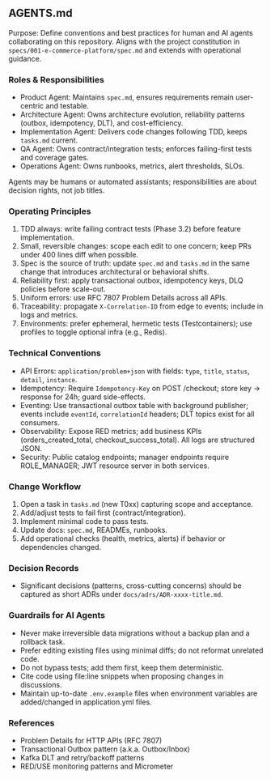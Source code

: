 ## AGENTS.md

Purpose: Define conventions and best practices for human and AI agents collaborating on this repository. Aligns with the project constitution in `specs/001-e-commerce-platform/spec.md` and extends with operational guidance.

### Roles & Responsibilities

- Product Agent: Maintains `spec.md`, ensures requirements remain user-centric and testable.
- Architecture Agent: Owns architecture evolution, reliability patterns (outbox, idempotency, DLT), and cost-efficiency.
- Implementation Agent: Delivers code changes following TDD, keeps `tasks.md` current.
- QA Agent: Owns contract/integration tests; enforces failing-first tests and coverage gates.
- Operations Agent: Owns runbooks, metrics, alert thresholds, SLOs.

Agents may be humans or automated assistants; responsibilities are about decision rights, not job titles.

### Operating Principles

1. TDD always: write failing contract tests (Phase 3.2) before feature implementation.
2. Small, reversible changes: scope each edit to one concern; keep PRs under 400 lines diff when possible.
3. Spec is the source of truth: update `spec.md` and `tasks.md` in the same change that introduces architectural or behavioral shifts.
4. Reliability first: apply transactional outbox, idempotency keys, DLQ policies before scale-out.
5. Uniform errors: use RFC 7807 Problem Details across all APIs.
6. Traceability: propagate `X-Correlation-ID` from edge to events; include in logs and metrics.
7. Environments: prefer ephemeral, hermetic tests (Testcontainers); use profiles to toggle optional infra (e.g., Redis).

### Technical Conventions

- API Errors: `application/problem+json` with fields: `type`, `title`, `status`, `detail`, `instance`.
- Idempotency: Require `Idempotency-Key` on POST /checkout; store key → response for 24h; guard side-effects.
- Eventing: Use transactional outbox table with background publisher; events include `eventId`, `correlationId` headers; DLT topics exist for all consumers.
- Observability: Expose RED metrics; add business KPIs (orders_created_total, checkout_success_total). All logs are structured JSON.
- Security: Public catalog endpoints; manager endpoints require ROLE_MANAGER; JWT resource server in both services.

### Change Workflow

1. Open a task in `tasks.md` (new T0xx) capturing scope and acceptance.
2. Add/adjust tests to fail first (contract/integration).
3. Implement minimal code to pass tests.
4. Update docs: `spec.md`, READMEs, runbooks.
5. Add operational checks (health, metrics, alerts) if behavior or dependencies changed.

### Decision Records

- Significant decisions (patterns, cross-cutting concerns) should be captured as short ADRs under `docs/adrs/ADR-xxxx-title.md`.

### Guardrails for AI Agents

- Never make irreversible data migrations without a backup plan and a rollback task.
- Prefer editing existing files using minimal diffs; do not reformat unrelated code.
- Do not bypass tests; add them first, keep them deterministic.
- Cite code using file:line snippets when proposing changes in discussions.
- Maintain up-to-date `.env.example` files when environment variables are added/changed in application.yml files.

### References

- Problem Details for HTTP APIs (RFC 7807)
- Transactional Outbox pattern (a.k.a. Outbox/Inbox)
- Kafka DLT and retry/backoff patterns
- RED/USE monitoring patterns and Micrometer


